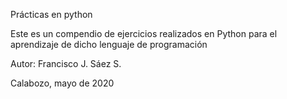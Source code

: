 Prácticas en python

Este es un compendio de ejercicios realizados en Python para el aprendizaje de dicho lenguaje de programación

Autor: Francisco J. Sáez S.

Calabozo, mayo de 2020